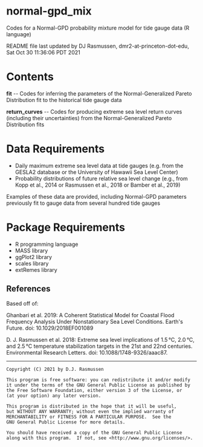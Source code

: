 # normal-gpd_mix

Codes for a Normal-GPD probability mixture model for tide gauge data (R language)

README file last updated by DJ Rasmussen, dmr2-at-princeton-dot-edu, Sat Oct 30 11:36:06 PDT 2021

# Contents

**fit** -- Codes for inferring the parameters of the Normal-Generalized Pareto Distribution fit to the historical tide gauge data

**return_curves** -- Codes for producing extreme sea level return curves (including their uncertainties) from the Normal-Generalized Pareto Distribution fits

# Data Requirements

* Daily maximum extreme sea level data at tide gauges (e.g. from the GESLA2 database or the University of Hawawii Sea Level Center)
* Probability distributions of future relative sea level change (e.g., from Kopp et al., 2014 or Rasmussen et al., 2018 or Bamber et al., 2019)

Examples of these data are provided, including Normal-GPD parameters previously fit to gauge data from several hundred tide gauges

# Package Requirements

* R programming language
* MASS library
* ggPlot2 library
* scales library
* extRemes library

## References

Based off of: 

Ghanbari et al. 2019: A Coherent Statistical Model for Coastal Flood Frequency Analysis Under Nonstationary Sea Level Conditions. Earth's Future. doi: 10.1029/2018EF001089

D. J. Rasmussen et al. 2018: Extreme sea level implications of 1.5 °C, 2.0 °C, and 2.5 °C temperature stabilization targets in the 21st and 22nd centuries. Environmental Research Letters. doi: 10.1088/1748-9326/aaac87.

----

    Copyright (C) 2021 by D.J. Rasmussen

    This program is free software: you can redistribute it and/or modify
    it under the terms of the GNU General Public License as published by
    the Free Software Foundation, either version 3 of the License, or
    (at your option) any later version.

    This program is distributed in the hope that it will be useful,
    but WITHOUT ANY WARRANTY; without even the implied warranty of
    MERCHANTABILITY or FITNESS FOR A PARTICULAR PURPOSE.  See the
    GNU General Public License for more details.

    You should have received a copy of the GNU General Public License
    along with this program.  If not, see <http://www.gnu.org/licenses/>.
